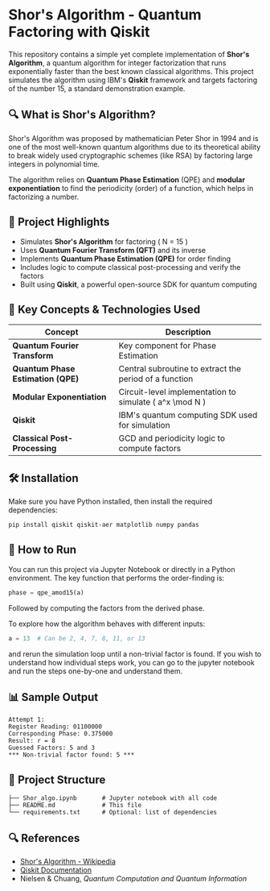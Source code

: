 # Shor's Algorithm - Quantum Factoring with Qiskit

This repository contains a simple yet complete implementation of **Shor's Algorithm**, a quantum algorithm for integer factorization that runs exponentially faster than the best known classical algorithms. This project simulates the algorithm using IBM's **Qiskit** framework and targets factoring of the number 15, a standard demonstration example.

## 🔍 What is Shor's Algorithm?

Shor's Algorithm was proposed by mathematician Peter Shor in 1994 and is one of the most well-known quantum algorithms due to its theoretical ability to break widely used cryptographic schemes (like RSA) by factoring large integers in polynomial time.

The algorithm relies on **Quantum Phase Estimation** (QPE) and **modular exponentiation** to find the periodicity (order) of a function, which helps in factorizing a number.

## 📘 Project Highlights

- Simulates **Shor's Algorithm** for factoring \( N = 15 \)
- Uses **Quantum Fourier Transform (QFT)** and its inverse
- Implements **Quantum Phase Estimation (QPE)** for order finding
- Includes logic to compute classical post-processing and verify the factors
- Built using **Qiskit**, a powerful open-source SDK for quantum computing

## 🧠 Key Concepts & Technologies Used

| Concept | Description |
|--------|-------------|
| **Quantum Fourier Transform** | Key component for Phase Estimation |
| **Quantum Phase Estimation (QPE)** | Central subroutine to extract the period of a function |
| **Modular Exponentiation** | Circuit-level implementation to simulate \( a^x \mod N \) |
| **Qiskit** | IBM's quantum computing SDK used for simulation |
| **Classical Post-Processing** | GCD and periodicity logic to compute factors |

## 🛠 Installation

Make sure you have Python installed, then install the required dependencies:

```bash
pip install qiskit qiskit-aer matplotlib numpy pandas

```
## 🚀 How to Run

You can run this project via Jupyter Notebook or directly in a Python environment. The key function that performs the order-finding is:

```python
phase = qpe_amod15(a)
```

Followed by computing the factors from the derived phase.

To explore how the algorithm behaves with different inputs:

```python
a = 13  # Can be 2, 4, 7, 8, 11, or 13
```

and rerun the simulation loop until a non-trivial factor is found. If you wish to understand how individual steps work, you can go to the jupyter notebook and run the steps one-by-one and understand them.

## 📊 Sample Output

```
Attempt 1:
Register Reading: 01100000
Corresponding Phase: 0.375000
Result: r = 8
Guessed Factors: 5 and 3
*** Non-trivial factor found: 5 ***
```

## 📂 Project Structure

```
├── Shor_algo.ipynb       # Jupyter notebook with all code
├── README.md             # This file
└── requirements.txt      # Optional: list of dependencies
```

## 🔍 References

* [Shor's Algorithm - Wikipedia](https://en.wikipedia.org/wiki/Shor%27s_algorithm)
* [Qiskit Documentation](https://qiskit.org/documentation/)
* Nielsen & Chuang, *Quantum Computation and Quantum Information*
